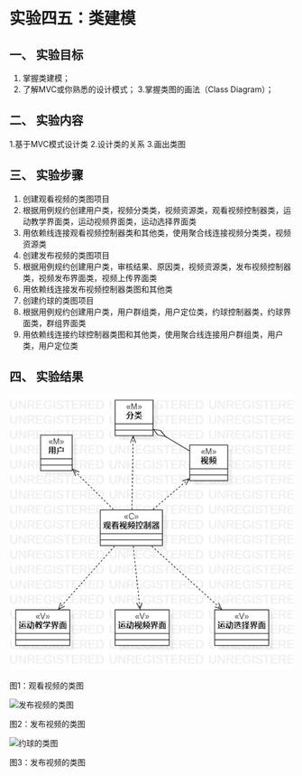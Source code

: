 # 实验四五：类建模

## 一、 实验目标

1. 掌握类建模；
2. 了解MVC或你熟悉的设计模式；
3.掌握类图的画法（Class Diagram）；

## 二、 实验内容

1.基于MVC模式设计类
2.设计类的关系
3.画出类图

## 三、 实验步骤

1. 创建观看视频的类图项目
2. 根据用例规约创建用户类，视频分类类，视频资源类，观看视频控制器类，运动教学界面类，运动视频界面类，运动选择界面类
3. 用依赖线连接观看视频控制器类和其他类，使用聚合线连接视频分类类，视频资源类
4. 创建发布视频的类图项目
5. 根据用例规约创建用户类，审核结果、原因类，视频资源类，发布视频控制器类，视频发布界面类，视频上传界面类
6. 用依赖线连接发布视频控制器类图和其他类
7. 创建约球的类图项目
8. 根据用例规约创建用户类，用户群组类，用户定位类，约球控制器类，约球界面类，群组界面类
9. 用依赖线连接约球控制器类图和其他类，使用聚合线连接用户群组类，用户类，用户定位类

## 四、 实验结果

![观看视频的类图](./lab4&5_ClassDiagram1.jpg)  

图1：观看视频的类图

![发布视频的类图](./lab4&5ClassDiagram2.jpg)  

图2：发布视频的类图

![约球的类图](./lab4&5ClassDiagram3.jpg)  

图3：发布视频的类图